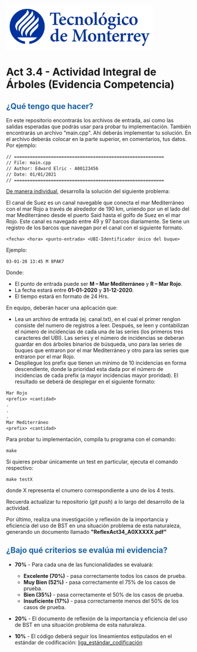 ![Tec de Monterrey](images/logotecmty.png)

# Act 3.4 - Actividad Integral de Árboles (Evidencia Competencia)

## <span style="color: rgb(26, 99, 169);">¿Qué tengo que hacer?</span>

En este repositorio encontrarás los archivos de entrada, así como las salidas esperadas que podrás usar para probar tu implementación. También encontrarás un archivo "main.cpp". Ahí deberás implementar tu solución. En el archivo deberás colocar en la parte superior, en comentarios, tus datos. Por ejemplo:

```
// =========================================================
// File: main.cpp
// Author: Edward Elric - A00123456
// Date: 01/01/2021
// =========================================================
```

<span style="text-decoration: underline;">De manera individual</span>, desarrolla la solución del siguiente problema:

El canal de Suez es un canal navegable que conecta el mar Mediterráneo con el mar Rojo a través de alrededor de 190 km, uniendo por un el lado del mar Mediterráneo desde el puerto Said hasta el golfo de Suez en el mar Rojo. Este canal es navegado entre 49 y 97 barcos diariamente. Se tiene un registro de los barcos que navegan por el canal con el siguiente formato.

```
<fecha> <hora> <punto-entrada> <UBI-Identificador único del buque>
```

Ejemplo:

```
03-01-20 13:45 M 8PAK7
```

Donde:

- El punto de entrada puede ser **M – Mar Mediterráneo** y **R – Mar Rojo**.
- La fecha estará entre **01-01-2020** y **31-12-2020**.
- El tiempo estará en formato de 24 Hrs.

En equipo, deberán hacer una aplicación que:

- Lea un archivo de entrada (ej. canal.txt), en el cual el primer renglon consiste del numero de registros a leer. Después, se leen y contabilizan el número de incidencias de cada una de las series (los primeros tres caracteres del UBI). Las series y el número de incidencias se deberan guardar en dos árboles binarios de búsqueda, uno para las series de buques que entraron por el mar Mediterráneo y otro para las series que entraron por el mar Rojo.
- Despliegue los prefix que tienen un mínimo de 10 incidencias en forma descendiente, donde la prioridad esta dada por el número de incidencias de cada prefix (a mayor incidencias mayor proridad). El resultado se deberá de desplegar en el siguiente formato:

```
Mar Rojo
<prefix> <cantidad>
.
.
.
Mar Mediterráneo
<prefix> <cantidad>
```

Para probar tu implementación, compila tu programa con el comando:

```
make
```

Si quieres probar únicamente un test en particular, ejecuta el comando respectivo:

```
make testX
```

donde X representa el cnumero correspondiente a uno de los 4 tests.

Recuerda actualizar tu repositorio (_git push_) a lo largo del desarrollo de la actividad.

Por último, realiza una investigación y reflexión de la importancia y eficiencia del uso de BST en una situación problema de esta naturaleza, generando un documento llamado **"ReflexAct34_A0XXXXX.pdf"**

## <span style="color: rgb(26, 99, 169);">**¿Bajo qué criterios se evalúa mi evidencia?**</span>

- **70%** - Para cada una de las funcionalidades se evaluará:

  - **Excelente (70%)** - pasa correctamente todos los casos de prueba.
  - **Muy Bien (52%)** - pasa correctamente el 75% de los casos de prueba.
  - **Bien (35%)** - pasa correctamente el 50% de los casos de prueba.
  - **Insuficiente (17%)** - pasa correctamente menos del 50% de los casos de prueba.

- **20%** - El documento de reflexión de la importancia y eficiencia del uso de BST en una situación problema de esta naturaleza.
- **10%** - El código deberá seguir los lineamientos estipulados en el estándar de codificación: <span class="instructure_file_holder link_holder">[liga_estándar_codificación](estandar.pdf)</span>
